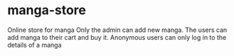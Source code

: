 # manga-store
Online store for manga
Only the admin can add new manga. 
The users can add manga to their cart and buy it. 
Anonymous users can only log in to the details of a manga 
